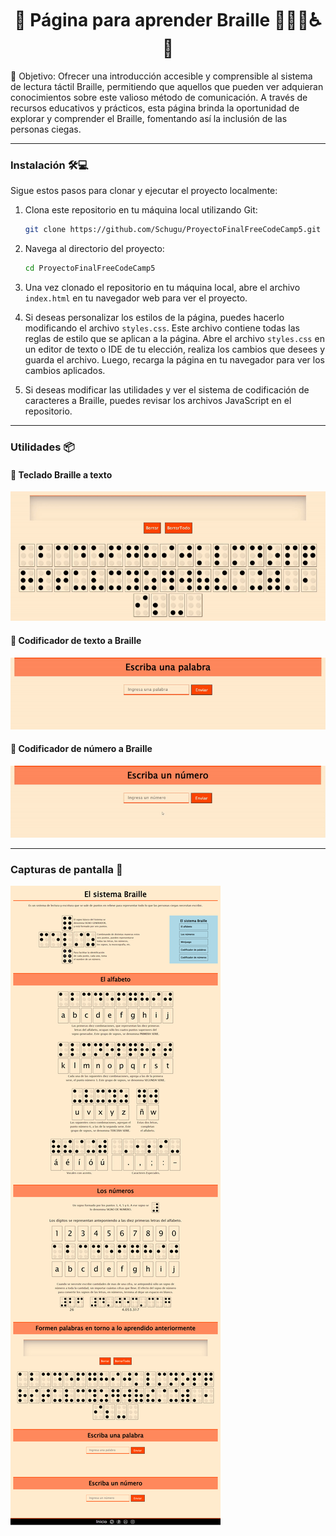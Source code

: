 <h1 align='center'>🌟 Página para aprender Braille 📖🧑‍🦯♿️🌟</h1>

🎯 Objetivo: Ofrecer una introducción accesible y comprensible al sistema de lectura táctil Braille, permitiendo que aquellos que pueden ver adquieran conocimientos sobre este valioso método de comunicación. A través de recursos educativos y prácticos, esta página brinda la oportunidad de explorar y comprender el Braille, fomentando así la inclusión de las personas ciegas.

------------

### Instalación 🛠️💻

Sigue estos pasos para clonar y ejecutar el proyecto localmente:

1. Clona este repositorio en tu máquina local utilizando Git:

    ```bash
    git clone https://github.com/Schugu/ProyectoFinalFreeCodeCamp5.git
    ```

2. Navega al directorio del proyecto:

    ```bash
    cd ProyectoFinalFreeCodeCamp5
    ```

3. Una vez clonado el repositorio en tu máquina local, abre el archivo `index.html` en tu navegador web para ver el proyecto.

4. Si deseas personalizar los estilos de la página, puedes hacerlo modificando el archivo `styles.css`. Este archivo contiene todas las reglas de estilo que se aplican a la página. Abre el archivo `styles.css` en un editor de texto o IDE de tu elección, realiza los cambios que desees y guarda el archivo. Luego, recarga la página en tu navegador para ver los cambios aplicados.

5. Si deseas modificar las utilidades y ver el sistema de codificación de caracteres a Braille, puedes revisar los archivos JavaScript en el repositorio.

------------

### Utilidades 📦

#### 📌 Teclado Braille a texto 
<img src='media/utilidad1.gif'>

#### 📌 Codificador de texto a Braille
<img src='media/utilidad2.gif'>

#### 📌 Codificador de número a Braille
<img src='media/utilidad3.gif'>

------------

### Capturas de pantalla 📸
<img src='media/capturaDePantalla.png' alt='CapturaDePantalla1'>
